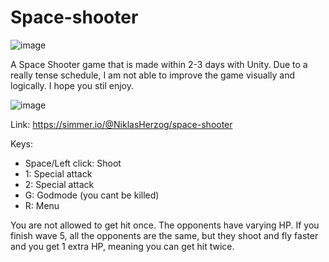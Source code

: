 # Space-shooter
![image](https://github.com/vanherzog/Space-shooter/assets/50580065/ccdf50e1-92ad-4a63-9476-b16a10e37683)

A Space Shooter game that is made within 2-3 days with Unity. Due to a really tense schedule, 
I am not able to improve the game visually and logically. 
I hope you stil enjoy.

![image](https://github.com/vanherzog/Space-shooter/assets/50580065/f8d79dd8-a163-4283-8d08-5e857047813f)

Link:
https://simmer.io/@NiklasHerzog/space-shooter


Keys:
- Space/Left click: Shoot 
- 1: Special attack 
- 2: Special attack
- G: Godmode (you cant be killed)
- R: Menu

You are not allowed to get hit once. The opponents have varying HP.
If you finish wave 5, all the opponents are the same, but they shoot and fly faster and you get 1 extra HP, meaning you can get hit twice.
